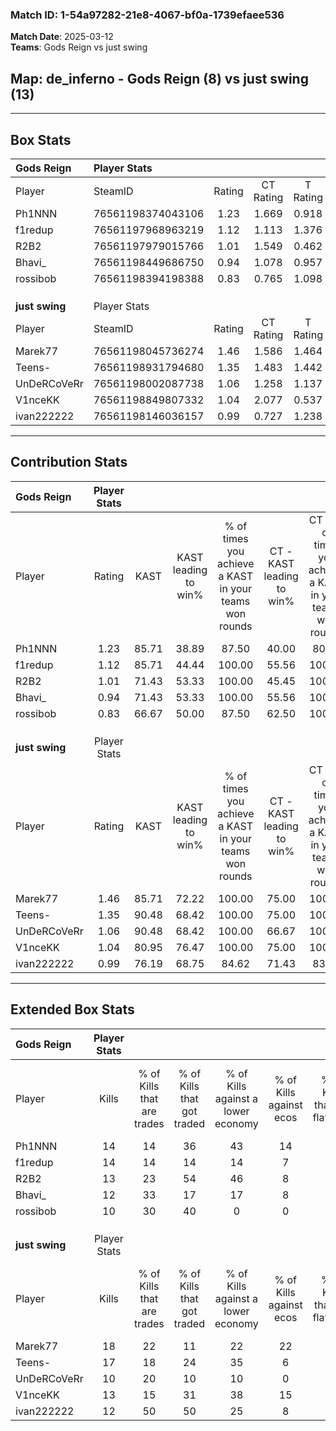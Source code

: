 ### Match ID: 1-54a97282-21e8-4067-bf0a-1739efaee536  
**Match Date**: 2025-03-12  
**Teams**: Gods Reign vs just swing  

## **Map**: de_inferno - Gods Reign (8) vs just swing (13)  
---  

## Box Stats  

| **Gods Reign** | Player Stats      |        |           |          |       |      |       |         |        |      |     |
| :- | :- | :-: | :-: | :-: | :-: | :-: | :-: | :-: | :-: | :-: | :-: |
| Player         | SteamID           | Rating | CT Rating | T Rating | KAST  | ADR  | Kills | Assists | Deaths | K/D  | HS% |
| Ph1NNN         | 76561198374043106 |  1.23  |   1.669   |  0.918   | 85.71 | 90.1 |  14   |    8    |   14   | 1.00 | 57  |
| f1redup        | 76561197968963219 |  1.12  |   1.113   |  1.376   | 85.71 | 56.5 |  14   |    2    |   13   | 1.08 | 50  |
| R2B2           | 76561197979015766 |  1.01  |   1.549   |  0.462   | 71.43 | 73.4 |  13   |    2    |   14   | 0.93 | 76  |
| Bhavi_         | 76561198449686750 |  0.94  |   1.078   |  0.957   | 71.43 | 71.0 |  12   |    4    |   15   | 0.80 | 58  |
| rossibob       | 76561198394198388 |  0.83  |   0.765   |  1.098   | 66.67 | 64.2 |  10   |    4    |   14   | 0.71 | 60  |
|                |                   |        |           |          |       |      |       |         |        |      |     |
|                |                   |        |           |          |       |      |       |         |        |      |     |
|                |                   |        |           |          |       |      |       |         |        |      |     |
| **just swing** | Player Stats      |        |           |          |       |      |       |         |        |      |     |
| Player         | SteamID           | Rating | CT Rating | T Rating | KAST  | ADR  | Kills | Assists | Deaths | K/D  | HS% |
| Marek77        | 76561198045736274 |  1.46  |   1.586   |  1.464   | 85.71 | 76.9 |  18   |    3    |   9    | 2.00 | 55  |
| Teens-         | 76561198931794680 |  1.35  |   1.483   |  1.442   | 90.48 | 77.3 |  17   |    3    |   13   | 1.31 | 70  |
| UnDeRCoVeRr    | 76561198002087738 |  1.06  |   1.258   |  1.137   | 90.48 | 57.8 |  10   |    4    |   11   | 0.91 | 60  |
| V1nceKK        | 76561198849807332 |  1.04  |   2.077   |  0.537   | 80.95 | 69.3 |  13   |    3    |   15   | 0.87 | 38  |
| ivan222222     | 76561198146036157 |  0.99  |   0.727   |  1.238   | 76.19 | 71.7 |  12   |    7    |   15   | 0.80 | 66  |
---  

## Contribution Stats  

| **Gods Reign** | Player Stats |       |                      |                                                        |                           |                                                             |                          |                                                            |
| :- | :-: | :-: | :-: | :-: | :-: | :-: | :-: | :-: |
| Player         |    Rating    | KAST  | KAST leading to win% | % of times you achieve a KAST in your teams won rounds | CT - KAST leading to win% | CT - % of times you achieve a KAST in your teams won rounds | T - KAST leading to win% | T - % of times you achieve a KAST in your teams won rounds |
| Ph1NNN         |     1.23     | 85.71 |        38.89         |                         87.50                          |           40.00           |                            80.00                            |          37.50           |                           100.00                           |
| f1redup        |     1.12     | 85.71 |        44.44         |                         100.00                         |           55.56           |                           100.00                            |          33.33           |                           100.00                           |
| R2B2           |     1.01     | 71.43 |        53.33         |                         100.00                         |           45.45           |                           100.00                            |          75.00           |                           100.00                           |
| Bhavi_         |     0.94     | 71.43 |        53.33         |                         100.00                         |           55.56           |                           100.00                            |          50.00           |                           100.00                           |
| rossibob       |     0.83     | 66.67 |        50.00         |                         87.50                          |           62.50           |                           100.00                            |          33.33           |                           66.67                            |
|                |              |       |                      |                                                        |                           |                                                             |                          |                                                            |
|                |              |       |                      |                                                        |                           |                                                             |                          |                                                            |
|                |              |       |                      |                                                        |                           |                                                             |                          |                                                            |
| **just swing** | Player Stats |       |                      |                                                        |                           |                                                             |                          |                                                            |
| Player         |    Rating    | KAST  | KAST leading to win% | % of times you achieve a KAST in your teams won rounds | CT - KAST leading to win% | CT - % of times you achieve a KAST in your teams won rounds | T - KAST leading to win% | T - % of times you achieve a KAST in your teams won rounds |
| Marek77        |     1.46     | 85.71 |        72.22         |                         100.00                         |           75.00           |                           100.00                            |          70.00           |                           100.00                           |
| Teens-         |     1.35     | 90.48 |        68.42         |                         100.00                         |           75.00           |                           100.00                            |          63.64           |                           100.00                           |
| UnDeRCoVeRr    |     1.06     | 90.48 |        68.42         |                         100.00                         |           66.67           |                           100.00                            |          70.00           |                           100.00                           |
| V1nceKK        |     1.04     | 80.95 |        76.47         |                         100.00                         |           75.00           |                           100.00                            |          77.78           |                           100.00                           |
| ivan222222     |     0.99     | 76.19 |        68.75         |                         84.62                          |           71.43           |                            83.33                            |          66.67           |                           85.71                            |
---  

## Extended Box Stats  

| **Gods Reign** | Player Stats |                            |                            |                                    |                         |                              |                                 |        |                             |                                     |                          |                               |                            |
| :- | :-: | :-: | :-: | :-: | :-: | :-: | :-: | :-: | :-: | :-: | :-: | :-: | :-: |
| Player         |    Kills     | % of Kills that are trades | % of Kills that got traded | % of Kills against a lower economy | % of Kills against ecos | % of Kills that are flawless | % of Kills that are close duels | Deaths | % of Deaths that get traded | % of Deaths against a lower economy | % of Deaths against ecos | % of Deaths that are flawless | % of Deaths that are close |
| Ph1NNN         |      14      |             14             |             36             |                 43                 |           14            |              57              |                7                |   14   |             29              |                 21                  |            7             |              29               |             14             |
| f1redup        |      14      |             14             |             14             |                 14                 |            7            |              71              |                0                |   13   |             31              |                 15                  |            0             |              77               |             0              |
| R2B2           |      13      |             23             |             54             |                 46                 |            8            |              77              |                0                |   14   |             21              |                 14                  |            0             |              57               |             21             |
| Bhavi_         |      12      |             33             |             17             |                 17                 |            8            |              58              |                0                |   15   |             20              |                 20                  |            0             |              73               |             20             |
| rossibob       |      10      |             30             |             40             |                 0                  |            0            |              70              |               10                |   14   |             21              |                 21                  |            0             |              43               |             14             |
|                |              |                            |                            |                                    |                         |                              |                                 |        |                             |                                     |                          |                               |                            |
|                |              |                            |                            |                                    |                         |                              |                                 |        |                             |                                     |                          |                               |                            |
|                |              |                            |                            |                                    |                         |                              |                                 |        |                             |                                     |                          |                               |                            |
| **just swing** | Player Stats |                            |                            |                                    |                         |                              |                                 |        |                             |                                     |                          |                               |                            |
| Player         |    Kills     | % of Kills that are trades | % of Kills that got traded | % of Kills against a lower economy | % of Kills against ecos | % of Kills that are flawless | % of Kills that are close duels | Deaths | % of Deaths that get traded | % of Deaths against a lower economy | % of Deaths against ecos | % of Deaths that are flawless | % of Deaths that are close |
| Marek77        |      18      |             22             |             11             |                 22                 |           22            |              50              |               11                |   9    |             33              |                 22                  |            0             |              56               |             11             |
| Teens-         |      17      |             18             |             24             |                 35                 |            6            |              65              |               24                |   13   |             31              |                 23                  |            8             |              85               |             0              |
| UnDeRCoVeRr    |      10      |             20             |             10             |                 10                 |            0            |              50              |               20                |   11   |             45              |                 18                  |            9             |              73               |             0              |
| V1nceKK        |      13      |             15             |             31             |                 38                 |           15            |              62              |                0                |   15   |             40              |                 20                  |            7             |              67               |             0              |
| ivan222222     |      12      |             50             |             50             |                 25                 |            8            |              50              |               17                |   15   |             13              |                 27                  |            13            |              67               |             7              |
